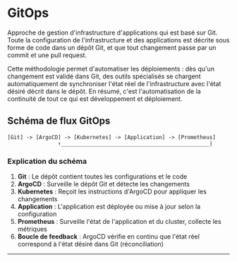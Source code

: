 # GitOps

Approche de gestion d'infrastructure d'applications qui est basé sur Git. 
Toute la configuration de l'infrastructure et des applications est décrite sous forme de code dans un dépôt Git, et que tout changement passe par un commit et une pull request. 

Cette méthodologie permet d'automatiser les déploiements : dès qu'un changement est validé dans Git, des outils spécialisés se chargent automatiquement de synchroniser l'état réel de l'infrastructure avec l'état désiré décrit dans le dépôt. 
En résumé, c'est l'automatisation de la continuité de tout ce qui est développement et déploiement.

## Schéma de flux GitOps

```
[Git] -> [ArgoCD] -> [Kubernetes] -> [Application] -> [Prometheus]
                ↑_______________________________________________|
```

### Explication du schéma

1. **Git** : Le dépôt contient toutes les configurations et le code
2. **ArgoCD** : Surveille le dépôt Git et détecte les changements
3. **Kubernetes** : Reçoit les instructions d'ArgoCD pour appliquer les changements
4. **Application** : L'application est déployée ou mise à jour selon la configuration
5. **Prometheus** : Surveille l'état de l'application et du cluster, collecte les métriques
6. **Boucle de feedback** : ArgoCD vérifie en continu que l'état réel correspond à l'état désiré dans Git (réconciliation)

---
